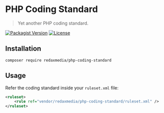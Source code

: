 PHP Coding Standard
===================

> Yet another PHP coding standard.

[![Packagist Version](https://img.shields.io/packagist/v/redaxmedia/php-coding-standard.svg)](https://packagist.org/packages/redaxmedia/php-coding-standard)
[![License](https://img.shields.io/packagist/l/redaxmedia/php-coding-standard.svg)](https://packagist.org/packages/redaxmedia/php-coding-standard)


Installation
------------

```
composer require redaxmedia/php-coding-standard
```


Usage
-----

Refer the coding standard inside your `ruleset.xml` file:

```xml
<ruleset>
	<rule ref="vendor/redaxmedia/php-coding-standard/ruleset.xml" />
</ruleset>
```
